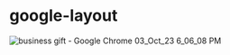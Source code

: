 # google-layout
![business gift - Google Chrome 03_Oct_23 6_06_08 PM](https://github.com/sarramouadeb/google-layout/assets/143343635/6d3be348-57a5-4b3e-b891-10f173bb4225)
